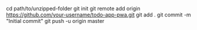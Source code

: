 cd path/to/unzipped-folder
git init
git remote add origin https://github.com/your-username/todo-app-pwa.git
git add .
git commit -m "Initial commit"
git push -u origin master
